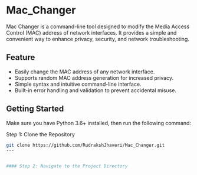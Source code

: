 # Mac_Changer
Mac Changer is a command-line tool designed to modify the Media Access Control (MAC) address of network interfaces. It provides a simple and convenient way to enhance privacy, security, and network troubleshooting.

## Feature

- Easily change the MAC address of any network interface.
- Supports random MAC address generation for increased privacy.
- Simple syntax and intuitive command-line interface.
- Built-in error handling and validation to prevent accidental misuse.

## Getting Started

Make sure you have Python 3.6+ installed, then run the following command:

Step 1: Clone the Repository
```bash
git clone https://github.com/RudrakshJhaveri/Mac_Changer.git
---


#### Step 2: Navigate to the Project Directory
